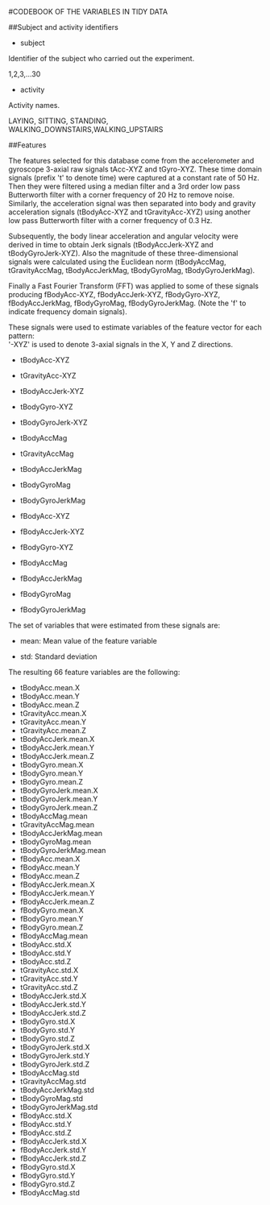 #CODEBOOK OF THE VARIABLES IN TIDY DATA

##Subject and activity identifiers

- subject
 
 Identifier of the subject who carried out the experiment.
 
 1,2,3,...30

- activity

 Activity names.

 LAYING, SITTING, STANDING, WALKING_DOWNSTAIRS,WALKING_UPSTAIRS

##Features 

The features selected for this database come from the accelerometer and gyroscope 3-axial raw signals tAcc-XYZ and tGyro-XYZ. These time domain signals (prefix 't' to denote time) were captured at a constant rate of 50 Hz. Then they were filtered using a median filter and a 3rd order low pass Butterworth filter with a corner frequency of 20 Hz to remove noise. Similarly, the acceleration signal was then separated into body and gravity acceleration signals (tBodyAcc-XYZ and tGravityAcc-XYZ) using another low pass Butterworth filter with a corner frequency of 0.3 Hz.  

Subsequently, the body linear acceleration and angular velocity were derived in time to obtain Jerk signals (tBodyAccJerk-XYZ and tBodyGyroJerk-XYZ). Also the magnitude of these three-dimensional signals were calculated using the Euclidean norm (tBodyAccMag, tGravityAccMag, tBodyAccJerkMag, tBodyGyroMag, tBodyGyroJerkMag). 

Finally a Fast Fourier Transform (FFT) was applied to some of these signals producing fBodyAcc-XYZ, fBodyAccJerk-XYZ, fBodyGyro-XYZ, fBodyAccJerkMag, fBodyGyroMag, fBodyGyroJerkMag. (Note the 'f' to indicate frequency domain signals). 

These signals were used to estimate variables of the feature vector for each pattern:  
'-XYZ' is used to denote 3-axial signals in the X, Y and Z directions.

- tBodyAcc-XYZ

- tGravityAcc-XYZ

- tBodyAccJerk-XYZ

- tBodyGyro-XYZ

- tBodyGyroJerk-XYZ

- tBodyAccMag

- tGravityAccMag

- tBodyAccJerkMag

- tBodyGyroMag

- tBodyGyroJerkMag

- fBodyAcc-XYZ

- fBodyAccJerk-XYZ

- fBodyGyro-XYZ

- fBodyAccMag

- fBodyAccJerkMag

- fBodyGyroMag

- fBodyGyroJerkMag

The set of variables that were estimated from these signals are: 

- mean: 
Mean value of the feature variable

- std: 
Standard deviation


The resulting 66 feature variables are the following:

- tBodyAcc.mean.X	
- tBodyAcc.mean.Y	
- tBodyAcc.mean.Z	
- tGravityAcc.mean.X	
- tGravityAcc.mean.Y	
- tGravityAcc.mean.Z	
- tBodyAccJerk.mean.X	
- tBodyAccJerk.mean.Y	
- tBodyAccJerk.mean.Z	
- tBodyGyro.mean.X	
- tBodyGyro.mean.Y	
- tBodyGyro.mean.Z	
- tBodyGyroJerk.mean.X	
- tBodyGyroJerk.mean.Y	
- tBodyGyroJerk.mean.Z	
- tBodyAccMag.mean	
- tGravityAccMag.mean	
- tBodyAccJerkMag.mean	
- tBodyGyroMag.mean	
- tBodyGyroJerkMag.mean	
- fBodyAcc.mean.X	
- fBodyAcc.mean.Y	
- fBodyAcc.mean.Z	
- fBodyAccJerk.mean.X	
- fBodyAccJerk.mean.Y	
- fBodyAccJerk.mean.Z	
- fBodyGyro.mean.X	
- fBodyGyro.mean.Y	
- fBodyGyro.mean.Z	
- fBodyAccMag.mean	
- tBodyAcc.std.X	
- tBodyAcc.std.Y	
- tBodyAcc.std.Z	
- tGravityAcc.std.X	
- tGravityAcc.std.Y	
- tGravityAcc.std.Z	
- tBodyAccJerk.std.X	
- tBodyAccJerk.std.Y	
- tBodyAccJerk.std.Z	
- tBodyGyro.std.X	
- tBodyGyro.std.Y	
- tBodyGyro.std.Z	
- tBodyGyroJerk.std.X	
- tBodyGyroJerk.std.Y	
- tBodyGyroJerk.std.Z	
- tBodyAccMag.std	
- tGravityAccMag.std	
- tBodyAccJerkMag.std	
- tBodyGyroMag.std	
- tBodyGyroJerkMag.std	
- fBodyAcc.std.X	
- fBodyAcc.std.Y	
- fBodyAcc.std.Z	
- fBodyAccJerk.std.X	
- fBodyAccJerk.std.Y	
- fBodyAccJerk.std.Z	
- fBodyGyro.std.X	
- fBodyGyro.std.Y	
- fBodyGyro.std.Z	
- fBodyAccMag.std
